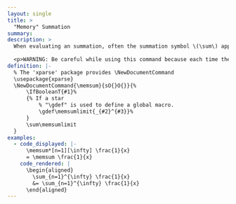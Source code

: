 ```yaml
---
layout: single
title: >
  "Memory" Summation
summary: 
description: >
  When evaluating an summation, often the summation symbol \(\sum\) appears with the same limits repeatedly. A "memory" command <code>\memsum</code> allows for the limits to be typed once when the summation first appears and omitted thereafter. In particular, there are two versions of <code>\memsum</code>: a starred version <code>\memsum*[&lt;lower limit&gt;][&lt;upper limit&gt;]</code> records the lower limit <code>&lt;lower limit&gt;</code> and the upper limit <code>&lt;lower limit&gt;</code> into memory. From then on, the unstarred version <code>\memsum</code> will insert a summation with the recorded limits. In addition to saving time typing, <code>\memsum</code> simplifies the LaTeX code, so it is easier to edit and find mistakes. 
  
  <p>WARNING: Be careful while using this command because each time the starred version is called, it changes the definition for all of the unstarred versions until the next starred version. Thus, if you add <code>\memsum*</code> into the middle of text where you are already using  <code>\memsum</code> with a different definition, you can unintentionally change the rendered equations. For this reason, I restrict the usage of each remembered command to a single equation.</p>
definition: |- 
  % The 'xparse' package provides \NewDocumentCommand
  \usepackage{xparse}
  \NewDocumentCommand{\memsum}{sO{}O{}}{%
      \IfBooleanT{#1}%
      {% If a star
          % "\gdef" is used to define a global macro.
          \gdef\memsumlimit{_{#2}^{#3}}%
      }
      \sum\memsumlimit
  }
examples:
  - code_displayed: |-
      \memsum*[n=1][\infty] \frac{1}{x} 
      = \memsum \frac{1}{x}
    code_rendered: |
      \begin{aligned}
        \sum_{n=1}^{\infty} \frac{1}{x} 
        &= \sum_{n=1}^{\infty} \frac{1}{x}
      \end{aligned}
---
```



<!-- {% include latex-example.txt 
code_displayed="
\memlim*[x_0 \to 5] \frac{(x+1)(x-5)}{(x-2)(x-5)} 
= \memlim \frac{x+1}{x-2} 
= \frac{5+1}{5-2} 
= 2" 
code_rendered="\begin{aligned}
\lim_{x_0 \to 5} \frac{(x+1)(x-5)}{(x-2)(x-5)} 
= \lim_{x_0 \to 5} \frac{x+1}{x-2} 
= \frac{5+1}{5-2} 
= 2
\end{aligned}" %} -->
